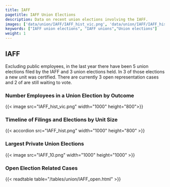 ```yaml
---
title: IAFF
pagetitle: IAFF Union Elections
description: Data on recent union elections involving the IAFF.
images: ['data/union/IAFF/IAFF_hist_vic.png', 'data/union/IAFF/IAFF_hist_size.png', 'data/union/IAFF/IAFF_10.png']
keywords: ["IAFF union elections", "IAFF unions","Union elections"]
weight: 1
---
```

##  IAFF

Excluding public employees, in the last year there have been 5 union elections filed by the IAFF and 3 union elections held. In 3 of those elections a new unit was certified. There are currently 3 open representation cases and 2 of are still waiting to vote.

### Number Employees in a Union Election by Outcome
{{< image src="IAFF_hist_vic.png" width="1000" height="800">}}

### Timeline of Filings and Elections by Unit Size
{{< accordion src="IAFF_hist.png" width="1000" height="800" >}}

### Largest Private Union Elections
{{< image src="IAFF_10.png" width="1000" height="1000"  >}}

### Open Election Related Cases
{{< readtable table="/tables/union/IAFF_open.html" >}}

